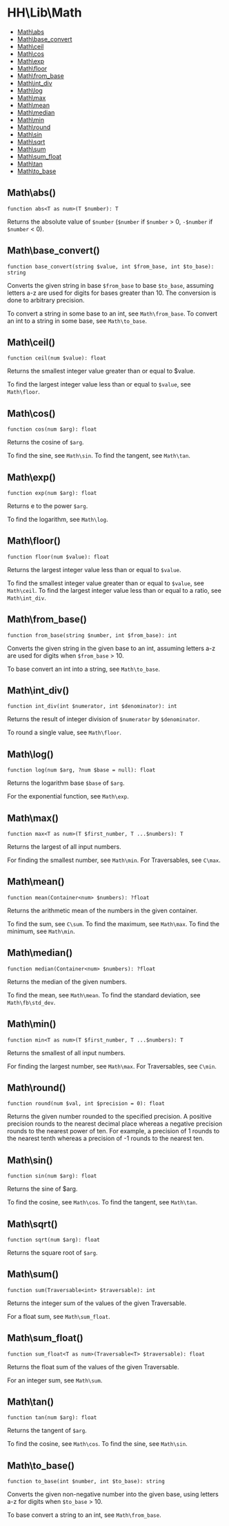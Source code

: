 # HH\Lib\Math

 - [Math\abs](#mathabs)
 - [Math\base_convert](#mathbase_convert)
 - [Math\ceil](#mathceil)
 - [Math\cos](#mathcos)
 - [Math\exp](#mathexp)
 - [Math\floor](#mathfloor)
 - [Math\from_base](#mathfrom_base)
 - [Math\int_div](#mathint_div)
 - [Math\log](#mathlog)
 - [Math\max](#mathmax)
 - [Math\mean](#mathmean)
 - [Math\median](#mathmedian)
 - [Math\min](#mathmin)
 - [Math\round](#mathround)
 - [Math\sin](#mathsin)
 - [Math\sqrt](#mathsqrt)
 - [Math\sum](#mathsum)
 - [Math\sum_float](#mathsum_float)
 - [Math\tan](#mathtan)
 - [Math\to_base](#mathto_base)

## Math\abs()

```Hack
function abs<T as num>(T $number): T
```

Returns the absolute value of `$number` (`$number` if `$number` > 0,
`-$number` if `$number` < 0).

## Math\base_convert()

```Hack
function base_convert(string $value, int $from_base, int $to_base): string
```

Converts the given string in base `$from_base` to base `$to_base`, assuming
letters a-z are used for digits for bases greater than 10. The conversion is
done to arbitrary precision.

To convert a string in some base to an int, see `Math\from_base`.
To convert an int to a string in some base, see `Math\to_base`.

## Math\ceil()

```Hack
function ceil(num $value): float
```

Returns the smallest integer value greater than or equal to $value.

To find the largest integer value less than or equal to `$value`, see
`Math\floor`.

## Math\cos()

```Hack
function cos(num $arg): float
```

Returns the cosine of `$arg`.

To find the sine, see `Math\sin`.
To find the tangent, see `Math\tan`.

## Math\exp()

```Hack
function exp(num $arg): float
```

Returns e to the power `$arg`.

To find the logarithm, see `Math\log`.

## Math\floor()

```Hack
function floor(num $value): float
```

Returns the largest integer value less than or equal to `$value`.

To find the smallest integer value greater than or equal to `$value`, see
`Math\ceil`.
To find the largest integer value less than or equal to a ratio, see
`Math\int_div`.

## Math\from_base()

```Hack
function from_base(string $number, int $from_base): int
```

Converts the given string in the given base to an int, assuming letters a-z
are used for digits when `$from_base` > 10.

To base convert an int into a string, see `Math\to_base`.

## Math\int_div()

```Hack
function int_div(int $numerator, int $denominator): int
```

Returns the result of integer division of `$numerator` by `$denominator`.

To round a single value, see `Math\floor`.

## Math\log()

```Hack
function log(num $arg, ?num $base = null): float
```

Returns the logarithm base `$base` of `$arg`.

For the exponential function, see `Math\exp`.

## Math\max()

```Hack
function max<T as num>(T $first_number, T ...$numbers): T
```

Returns the largest of all input numbers.

For finding the smallest number, see `Math\min`.
For Traversables, see `C\max`.

## Math\mean()

```Hack
function mean(Container<num> $numbers): ?float
```

Returns the arithmetic mean of the numbers in the given container.

To find the sum, see `C\sum`.
To find the maximum, see `Math\max`.
To find the minimum, see `Math\min`.

## Math\median()

```Hack
function median(Container<num> $numbers): ?float
```

Returns the median of the given numbers.

To find the mean, see `Math\mean`.
To find the standard deviation, see `Math\fb\std_dev`.

## Math\min()

```Hack
function min<T as num>(T $first_number, T ...$numbers): T
```

Returns the smallest of all input numbers.

For finding the largest number, see `Math\max`.
For Traversables, see `C\min`.

## Math\round()

```Hack
function round(num $val, int $precision = 0): float
```

Returns the given number rounded to the specified precision. A positive
precision rounds to the nearest decimal place whereas a negative precision
rounds to the nearest power of ten. For example, a precision of 1 rounds to
the nearest tenth whereas a precision of -1 rounds to the nearest ten.

## Math\sin()

```Hack
function sin(num $arg): float
```

Returns the sine of $arg.

To find the cosine, see `Math\cos`.
To find the tangent, see `Math\tan`.

## Math\sqrt()

```Hack
function sqrt(num $arg): float
```

Returns the square root of `$arg`.

## Math\sum()

```Hack
function sum(Traversable<int> $traversable): int
```

Returns the integer sum of the values of the given Traversable.

For a float sum, see `Math\sum_float`.

## Math\sum_float()

```Hack
function sum_float<T as num>(Traversable<T> $traversable): float
```

Returns the float sum of the values of the given Traversable.

For an integer sum, see `Math\sum`.

## Math\tan()

```Hack
function tan(num $arg): float
```

Returns the tangent of `$arg`.

To find the cosine, see `Math\cos`.
To find the sine, see `Math\sin`.

## Math\to_base()

```Hack
function to_base(int $number, int $to_base): string
```

Converts the given non-negative number into the given base, using letters a-z
for digits when `$to_base` > 10.

To base convert a string to an int, see `Math\from_base`.
